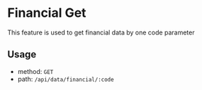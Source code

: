 # Financial Get
This feature is used to get financial data by one code parameter

## Usage
- method: ```GET```
- path: ```/api/data/financial/:code```
